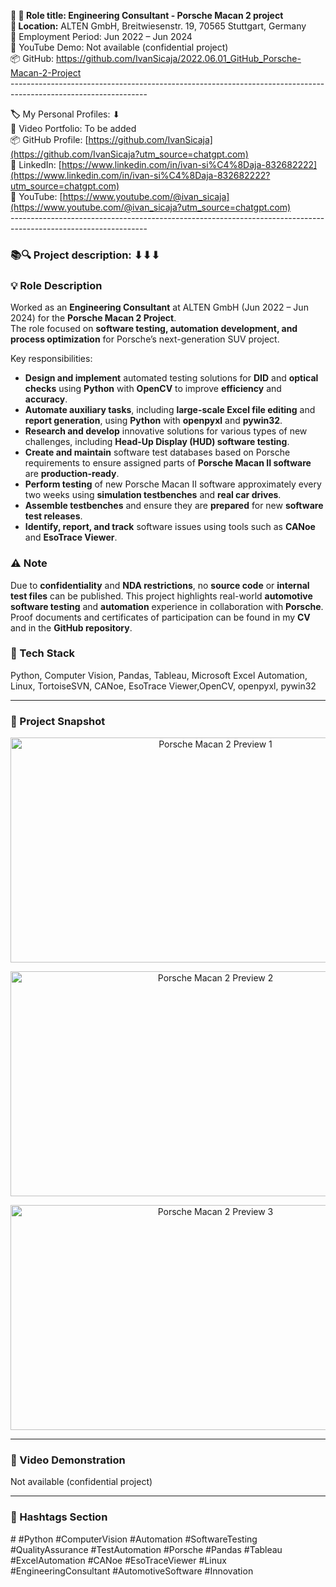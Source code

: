 **🧾 🎯 Role title: Engineering Consultant - Porsche Macan 2 project  
📍 Location:** ALTEN GmbH, Breitwiesenstr. 19, 70565 Stuttgart, Germany  
📅 Employment Period: Jun 2022 – Jun 2024  
🎥 YouTube Demo: Not available (confidential project)  
📦 GitHub: <https://github.com/IvanSicaja/2022.06.01_GitHub_Porsche-Macan-2-Project>  
\----------------------------------------------------------------------------------------------------------------

**🏷️** My Personal Profiles: ⬇︎  
🎥 Video Portfolio: To be added  
📦 GitHub Profile: [https://github.com/IvanSicaja](https://github.com/IvanSicaja?utm_source=chatgpt.com)  
🔗 LinkedIn: [https://www.linkedin.com/in/ivan-si%C4%8Daja-832682222](https://www.linkedin.com/in/ivan-si%C4%8Daja-832682222?utm_source=chatgpt.com)  
🎥 YouTube: [https://www.youtube.com/@ivan_sicaja](https://www.youtube.com/@ivan_sicaja?utm_source=chatgpt.com)  
\----------------------------------------------------------------------------------------------------------------

### **📚🔍 Project description:** ⬇︎⬇︎⬇︎

### 💡 **Role Description**

Worked as an **Engineering Consultant** at ALTEN GmbH (Jun 2022 – Jun 2024) for the **Porsche Macan 2 Project**.  
The role focused on **software testing, automation development, and process optimization** for Porsche’s next-generation SUV project.

Key responsibilities:

- **Design and implement** automated testing solutions for **DID** and **optical checks** using **Python** with **OpenCV** to improve **efficiency** and **accuracy**.
- **Automate auxiliary tasks**, including **large-scale Excel file editing** and **report generation**, using **Python** with **openpyxl** and **pywin32**.
- **Research and develop** innovative solutions for various types of new challenges, including **Head-Up Display (HUD) software testing**.
- **Create and maintain** software test databases based on Porsche requirements to ensure assigned parts of **Porsche Macan II software** are **production-ready**.
- **Perform testing** of new Porsche Macan II software approximately every two weeks using **simulation testbenches** and **real car drives**.
- **Assemble testbenches** and ensure they are **prepared** for new **software test releases**.
- **Identify, report, and track** software issues using tools such as **CANoe** and **EsoTrace Viewer**.

### ⚠️ **Note**

Due to **confidentiality** and **NDA restrictions**, no **source code** or **internal test files** can be published. This project highlights real-world **automotive software testing** and **automation** experience in collaboration with **Porsche**. Proof documents and certificates of participation can be found in my **CV** and in the **GitHub repository**.

### **🔧 Tech Stack**

Python, Computer Vision, Pandas, Tableau, Microsoft Excel Automation, Linux, TortoiseSVN, CANoe, EsoTrace Viewer,OpenCV, openpyxl, pywin32

---

### 📸 Project Snapshot

<p align="center">
  <img src="https://github.com/IvanSicaja/2022.06.01_GitHub_Porsche-Macan-2-Project/blob/main/0.1_GitHub/1.0_Description_4_media_key_messages_and_captions/2.0_Thumbnail_1.png?raw=true" 
       alt="Porsche Macan 2 Preview 1" 
       width="640" 
       height="360">
</p>

<p align="center">
  <img src="https://github.com/IvanSicaja/2022.06.01_GitHub_Porsche-Macan-2-Project/blob/main/0.1_GitHub/1.0_Description_4_media_key_messages_and_captions/2.0_Thumbnail_2.png?raw=true" 
       alt="Porsche Macan 2 Preview 2" 
       width="640" 
       height="360">
</p>

<p align="center">
  <img src="https://github.com/IvanSicaja/2022.06.01_GitHub_Porsche-Macan-2-Project/blob/main/0.1_GitHub/1.0_Description_4_media_key_messages_and_captions/2.0_Thumbnail_3.png?raw=true" 
       alt="Porsche Macan 2 Preview 3" 
       width="640" 
       height="360">
</p>

---


### 🎥 Video Demonstration

Not available (confidential project)

---


### **📣 Hashtags Section**

\# #Python #ComputerVision #Automation #SoftwareTesting #QualityAssurance #TestAutomation #Porsche #Pandas #Tableau #ExcelAutomation #CANoe #EsoTraceViewer #Linux #EngineeringConsultant #AutomotiveSoftware #Innovation
